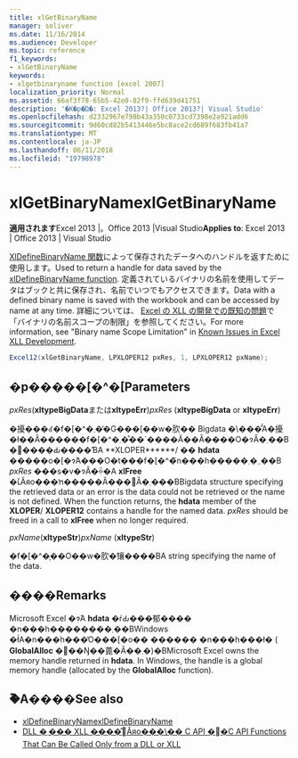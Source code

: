 ```yaml
---
title: xlGetBinaryName
manager: soliver
ms.date: 11/16/2014
ms.audience: Developer
ms.topic: reference
f1_keywords:
- xlGetBinaryName
keywords:
- xlgetbinaryname function [excel 2007]
localization_priority: Normal
ms.assetid: 66af3f78-65b5-42e0-82f9-ffd639d41751
description: '�K�p�Ώ�: Excel 2013?| Office 2013?| Visual Studio'
ms.openlocfilehash: d2332967e798b43a350c0733cd7398e2a921add6
ms.sourcegitcommit: 9d60cd82b5413446e5bc8ace2cd689f683fb41a7
ms.translationtype: MT
ms.contentlocale: ja-JP
ms.lasthandoff: 06/11/2018
ms.locfileid: "19798978"
---
```

# <a name="xlgetbinaryname"></a><span data-ttu-id="78eb0-104">xlGetBinaryName</span><span class="sxs-lookup"><span data-stu-id="78eb0-104">xlGetBinaryName</span></span>

<span data-ttu-id="78eb0-105">**適用されます**Excel 2013 |。Office 2013 |Visual Studio</span><span class="sxs-lookup"><span data-stu-id="78eb0-105">**Applies to**: Excel 2013 | Office 2013 | Visual Studio</span></span> 
  
<span data-ttu-id="78eb0-106">[XlDefineBinaryName 関数](xldefinebinaryname.md)によって保存されたデータへのハンドルを返すために使用します。</span><span class="sxs-lookup"><span data-stu-id="78eb0-106">Used to return a handle for data saved by the [xlDefineBinaryName function](xldefinebinaryname.md).</span></span> <span data-ttu-id="78eb0-107">定義されているバイナリの名前を使用してデータはブックと共に保存され、名前でいつでもアクセスできます。</span><span class="sxs-lookup"><span data-stu-id="78eb0-107">Data with a defined binary name is saved with the workbook and can be accessed by name at any time.</span></span> <span data-ttu-id="78eb0-108">詳細については、 [Excel の XLL の開発での既知の問題](known-issues-in-excel-xll-development.md)で「バイナリの名前スコープの制限」を参照してください。</span><span class="sxs-lookup"><span data-stu-id="78eb0-108">For more information, see "Binary name Scope Limitation" in [Known Issues in Excel XLL Development](known-issues-in-excel-xll-development.md).</span></span>
  
```cs
Excel12(xlGetBinaryName, LPXLOPER12 pxRes, 1, LPXLOPER12 pxName);
```

## <a name="parameters"></a><span data-ttu-id="78eb0-109">�p�����[�^�[</span><span class="sxs-lookup"><span data-stu-id="78eb0-109">Parameters</span></span>

<span data-ttu-id="78eb0-110">_pxRes_(**xltypeBigData**または**xltypeErr**)</span><span class="sxs-lookup"><span data-stu-id="78eb0-110">_pxRes_ (**xltypeBigData** or **xltypeErr**)</span></span>
  
<span data-ttu-id="78eb0-p102">�擾���ꂽ�f�[�^�܂��̓G���[��w�肷�� Bigdata �\���̂́A�擾�ł��Ȃ������f�[�^�܂��͒�\`����Ă��Ȃ����O�ɂȂ�܂��B�֐����Ԃ����ƁA \*\*XLOPER\*\*\*\*\*\*/  �� **hdata** �����o�[�ɂ́A���O�t���f�[�^�̃n���h�����܂܂�܂��B  _pxRes_ ���s�v�ɂȂ�ꍇ�A **xlFree** �ւ̌Ăяo���ŉ�����Ȃ���΂Ȃ�܂���B</span><span class="sxs-lookup"><span data-stu-id="78eb0-p102">Bigdata structure specifying the retrieved data or an error is the data could not be retrieved or the name is not defined. When the function returns, the **hdata** member of the **XLOPER**/ **XLOPER12** contains a handle for the named data.  _pxRes_ should be freed in a call to **xlFree** when no longer required.</span></span> 
  
<span data-ttu-id="78eb0-114">_pxName_(**xltypeStr**)</span><span class="sxs-lookup"><span data-stu-id="78eb0-114">_pxName_ (**xltypeStr**)</span></span>
  
<span data-ttu-id="78eb0-115">�f�[�^�̖��O��w�肷�镶����B</span><span class="sxs-lookup"><span data-stu-id="78eb0-115">A string specifying the name of the data.</span></span>
  
## <a name="remarks"></a><span data-ttu-id="78eb0-116">����</span><span class="sxs-lookup"><span data-stu-id="78eb0-116">Remarks</span></span>

<span data-ttu-id="78eb0-p103">Microsoft Excel �ɂ́A **hdata** �ŕԂ���郁���� �n���h��������܂��BWindows �ł́A�n���h���̓O���[�o�� ������ �n���h���ł� ( **GlobalAlloc** �֐��Ŋ��蓖�Ă��܂�)�B</span><span class="sxs-lookup"><span data-stu-id="78eb0-p103">Microsoft Excel owns the memory handle returned in **hdata**. In Windows, the handle is a global memory handle (allocated by the **GlobalAlloc** function).</span></span> 
  
## <a name="see-also"></a><span data-ttu-id="78eb0-119">�֘A����</span><span class="sxs-lookup"><span data-stu-id="78eb0-119">See also</span></span>

- [<span data-ttu-id="78eb0-120">xlDefineBinaryName</span><span class="sxs-lookup"><span data-stu-id="78eb0-120">xlDefineBinaryName</span></span>](xldefinebinaryname.md)
- [<span data-ttu-id="78eb0-121">DLL �܂��� XLL ����̂݌Ăяo���\�� C API �֐�</span><span class="sxs-lookup"><span data-stu-id="78eb0-121">C API Functions That Can Be Called Only from a DLL or XLL</span></span>](c-api-functions-that-can-be-called-only-from-a-dll-or-xll.md)

